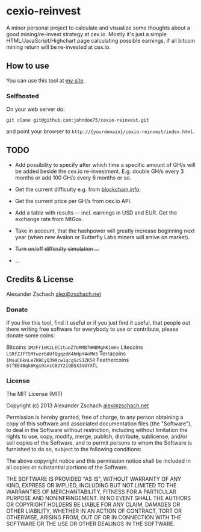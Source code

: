 cexio-reinvest
==============

A minor personal project to calculate and visualize some thoughts about a good mining/re-invest strategy at cex.io.  Mostly it's just a simple HTML/JavaScript/Highchart page calculating possible earnings, if all bitcoin mining return will be re-invested at cex.io.

## How to use

You can use this tool at [my site](http://www.ltcinstawallet.com/cexio-reinvest).

### Selfhosted

On your web server do:

```
git clone git@github.com:johndoe75/cexio-reinvest.git
```

and point your browser to `http://{yourdomain}/cexio-reinvest/index.html`.

## TODO

* Add possibility to specify after which time a specific amount of GH/s will be added beside the cex.io re-investment.  E.g. double GH/s every 3 months or add 100 GH/s every 6 months or so.

* Get the current difficulty e.g. from [blockchain.info](https://blockchain.info/de/q/getdifficulty).

* Get the current price per GH/s from cex.io API.

* Add a table with results -- incl. earnings in USD and EUR.  Get the exchange rate from MtGox.

* Take in account, that the hashpower will greatly increase beginning next year (when new Avalon or Butterfly Labs miners will arrive on market).

* ~~Turn on/off difficulty simulation …~~

* …

## Credits & License

Alexander Zschach <alex@zschach.net>

### Donate

If you like this tool, find it useful or if you just find it useful, that people out there writing free software for everybody to use or contribute, please donate some coins:

Bitcoins `1MzFr1eKzLEC1tuoZ7URMB7WWBMgHKimKe`
Litecoins `LSRfZJf75MtwzrbAUfQgqzdK4hHpY4oMW3`
Terracoins `1MsuC6knLeZKHCyQ39Xcw1qcgScS1ZK5R`
Feathercoins `6tfEE48qk8Kgs9ancC82Y2iQBSX3VGYXfL`

### License

The MIT License (MIT)

Copyright (c) 2013 Alexander Zschach alex@zschach.net

Permission is hereby granted, free of charge, to any person obtaining a copy of this software and associated documentation files (the "Software"), to deal in the Software without restriction, including without limitation the rights to use, copy, modify, merge, publish, distribute, sublicense, and/or sell copies of the Software, and to permit persons to whom the Software is furnished to do so, subject to the following conditions:

The above copyright notice and this permission notice shall be included in all copies or substantial portions of the Software.

THE SOFTWARE IS PROVIDED "AS IS", WITHOUT WARRANTY OF ANY KIND, EXPRESS OR IMPLIED, INCLUDING BUT NOT LIMITED TO THE WARRANTIES OF MERCHANTABILITY, FITNESS FOR A PARTICULAR PURPOSE AND NONINFRINGEMENT. IN NO EVENT SHALL THE AUTHORS OR COPYRIGHT HOLDERS BE LIABLE FOR ANY CLAIM, DAMAGES OR OTHER LIABILITY, WHETHER IN AN ACTION OF CONTRACT, TORT OR OTHERWISE, ARISING FROM, OUT OF OR IN CONNECTION WITH THE SOFTWARE OR THE USE OR OTHER DEALINGS IN THE SOFTWARE.
